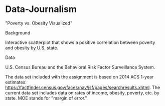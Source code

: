 # Data-Journalism

"Poverty vs. Obesity Visualized"

Background

Interactive scatterplot that shows a positive correlation between poverty and obesity by U.S. state.

Data

U.S. Census Bureau and the Behavioral Risk Factor Surveillance System.

The data set included with the assignment is based on 2014 ACS 1-year estimates: https://factfinder.census.gov/faces/nav/jsf/pages/searchresults.xhtml. The current data set includes data on rates of income, obesity, poverty, etc. by state. MOE stands for "margin of error."
